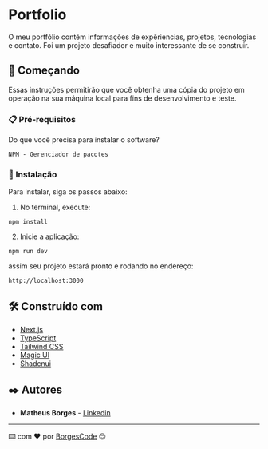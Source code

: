 # Portfolio

O meu portfólio contém informações de expêriencias, projetos, tecnologias e contato. Foi um projeto desafiador e muito interessante de se construir.

## 🚀 Começando

Essas instruções permitirão que você obtenha uma cópia do projeto em operação na sua máquina local para fins de desenvolvimento e teste.

### 📋 Pré-requisitos

Do que você precisa para instalar o software?

```
NPM - Gerenciador de pacotes
```

### 🔧 Instalação

Para instalar, siga os passos abaixo:

1. No terminal, execute:

```
npm install
```

2. Inicie a aplicação:

```
npm run dev
```

assim seu projeto estará pronto e rodando no endereço:

```
http://localhost:3000
```

## 🛠️ Construído com

- [Next.js](https://nextjs.org/)
- [TypeScript](https://www.typescriptlang.org/)
- [Tailwind CSS](https://tailwindcss.com/)
- [Magic UI](https://magicui.design/)
- [Shadcnui](https://github.com/shadcnui)

## ✒️ Autores

- **Matheus Borges** - [Linkedin](https://www.linkedin.com/in/matheus-borges-4a7469239/)

---

⌨️ com ❤️ por [BorgesCode](https://github.com/Borgeta-code) 😊
